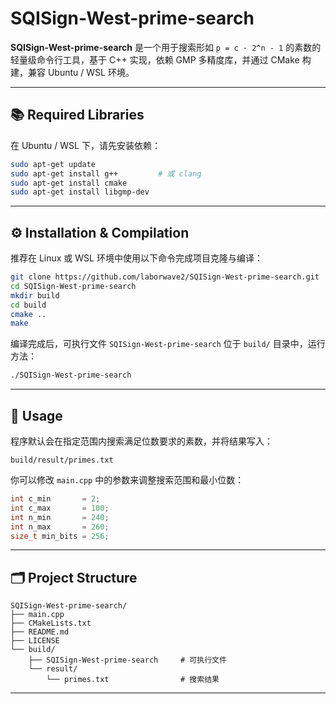 # SQISign-West-prime-search

**SQISign-West-prime-search** 是一个用于搜索形如 `p = c · 2^n - 1` 的素数的轻量级命令行工具，基于 C++ 实现，依赖 GMP 多精度库，并通过 CMake 构建，兼容 Ubuntu / WSL 环境。

---

## 📚 Required Libraries

在 Ubuntu / WSL 下，请先安装依赖：

```bash
sudo apt-get update
sudo apt-get install g++         # 或 clang
sudo apt-get install cmake
sudo apt-get install libgmp-dev
```

---

## ⚙️ Installation & Compilation

推荐在 Linux 或 WSL 环境中使用以下命令完成项目克隆与编译：

```bash
git clone https://github.com/laborwave2/SQISign-West-prime-search.git
cd SQISign-West-prime-search
mkdir build
cd build
cmake ..
make
```

编译完成后，可执行文件 `SQISign-West-prime-search` 位于 `build/` 目录中，运行方法：

```bash
./SQISign-West-prime-search
```

---

## 🚀 Usage

程序默认会在指定范围内搜索满足位数要求的素数，并将结果写入：

```
build/result/primes.txt
```

你可以修改 `main.cpp` 中的参数来调整搜索范围和最小位数：

```cpp
int c_min       = 2;
int c_max       = 100;
int n_min       = 240;
int n_max       = 260;
size_t min_bits = 256;
```

---

## 🗂️ Project Structure

```plaintext
SQISign-West-prime-search/
├── main.cpp
├── CMakeLists.txt
├── README.md
├── LICENSE
└── build/
    ├── SQISign-West-prime-search     # 可执行文件
    └── result/
        └── primes.txt                # 搜索结果
```

---



